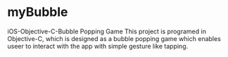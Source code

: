 # myBubble
iOS-Objective-C-Bubble Popping Game
This project is programed in Objective-C, which is designed as a bubble popping game which enables useer to interact with the app with simple gesture like tapping.
